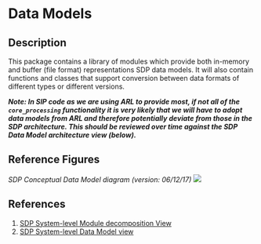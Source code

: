 # Data Models

## Description

This package contains a library of modules which provide both in-memory and 
buffer (file format) representations SDP data models. It will also contain
functions and classes that support conversion between data formats of different
types or different versions.

***Note: In SIP code as we are using ARL to provide most, if not all of the 
`core_processing` functionality it is very likely that we will have to adopt
data models from ARL and therefore potentially deviate from those in the SDP
architecture. This should be reviewed over time against the SDP Data Model
architecture view (below).***

## Reference Figures

*SDP Conceptual Data Model diagram (version: 06/12/17)*
![](https://drive.google.com/uc?id=1dzxMgjnTOGRv8BsaEG4KPMFDszISPvD-)

## References

1. [SDP System-level Module decomposition View](http://bit.ly/sdp_system_level_module_view)
1. [SDP System-level Data Model view](http://bit.ly/sdp_system_data_model_view)
